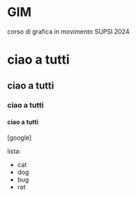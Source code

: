 # GIM
corso di grafica in movimento
SUPSI
2024

# ciao a tutti
## ciao a tutti
### ciao a tutti
#### ciao a tutti

[google] 

lista:
- cat
- dog
- bug
- rat
